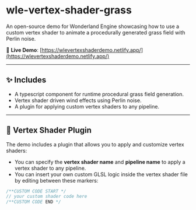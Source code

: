 # wle-vertex-shader-grass

An open-source demo for Wonderland Engine showcasing how to use a custom vertex shader to animate a procedurally generated grass field with Perlin noise.

🌱 **Live Demo**: [https://wlevertexshaderdemo.netlify.app/](https://wlevertexshaderdemo.netlify.app/)

---

## ✨ Includes

- A typescript component for runtime procedural grass field generation.
- Vertex shader driven wind effects using Perlin noise.
- A plugin for applying custom vertex shaders to any pipeline.

---

## 🔌 Vertex Shader Plugin

The demo includes a plugin that allows you to apply and customize vertex shaders:

- You can specify the **vertex shader name** and **pipeline name** to apply a vertex shader to any pipeline.
- You can insert your own custom GLSL logic inside the vertex shader file by editing between these markers:

```glsl
/**CUSTOM CODE START */
// your custom shader code here
/**CUSTOM CODE END */
```
